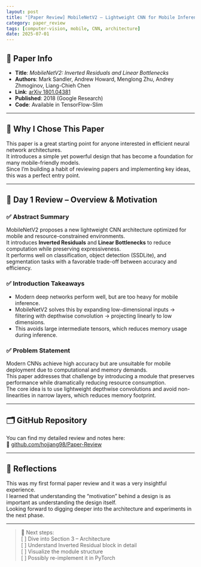 ```yaml
---
layout: post
title: "[Paper Review] MobileNetV2 – Lightweight CNN for Mobile Inference"
category: paper_review
tags: [computer-vision, mobile, CNN, architecture]
date: 2025-07-01
---
```


## 📌 Paper Info

- **Title**: *MobileNetV2: Inverted Residuals and Linear Bottlenecks*  
- **Authors**: Mark Sandler, Andrew Howard, Menglong Zhu, Andrey Zhmoginov, Liang-Chieh Chen  
- **Link**: [arXiv 1801.04381](https://arxiv.org/abs/1801.04381)  
- **Published**: 2018 (Google Research)  
- **Code**: Available in TensorFlow-Slim  

---

## 🎯 Why I Chose This Paper

This paper is a great starting point for anyone interested in efficient neural network architectures.  
It introduces a simple yet powerful design that has become a foundation for many mobile-friendly models.  
Since I’m building a habit of reviewing papers and implementing key ideas, this was a perfect entry point.

---

## 🧠 Day 1 Review – Overview & Motivation

### ✅ Abstract Summary
MobileNetV2 proposes a new lightweight CNN architecture optimized for mobile and resource-constrained environments.  
It introduces **Inverted Residuals** and **Linear Bottlenecks** to reduce computation while preserving expressiveness.  
It performs well on classification, object detection (SSDLite), and segmentation tasks with a favorable trade-off between accuracy and efficiency.

### ✅ Introduction Takeaways
- Modern deep networks perform well, but are too heavy for mobile inference.
- MobileNetV2 solves this by expanding low-dimensional inputs → filtering with depthwise convolution → projecting linearly to low dimensions.
- This avoids large intermediate tensors, which reduces memory usage during inference.

### ✅ Problem Statement
Modern CNNs achieve high accuracy but are unsuitable for mobile deployment due to computational and memory demands.  
This paper addresses that challenge by introducing a module that preserves performance while dramatically reducing resource consumption.  
The core idea is to use lightweight depthwise convolutions and avoid non-linearities in narrow layers, which reduces memory footprint.

---

## 🗂 GitHub Repository

You can find my detailed review and notes here:  
🔗 [github.com/hojjang98/Paper-Review](https://github.com/hojjang98/Paper-Review/blob/main/vision/01_mobilenetv2/summary.md)

---

## 💭 Reflections

This was my first formal paper review and it was a very insightful experience.  
I learned that understanding the “motivation” behind a design is as important as understanding the design itself.  
Looking forward to digging deeper into the architecture and experiments in the next phase.

---

> 🧱 Next steps:  
> [ ] Dive into Section 3 – Architecture  
> [ ] Understand Inverted Residual block in detail  
> [ ] Visualize the module structure  
> [ ] Possibly re-implement it in PyTorch

